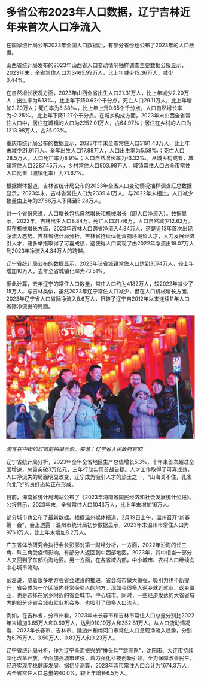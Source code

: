 # 多省公布2023年人口数据，辽宁吉林近年来首次人口净流入

在国家统计局公布2023年全国人口数据后，有部分省份也公布了2023年的人口数据。

山西省统计局发布的2023年山西省人口变动情况抽样调查主要数据公报显示，2023年末，全省常住人口为3465.99万人，比上年减少15.36万人，减少0.44%。

在自然增长状况方面，2023年山西全省出生人口21.31万人，比上年减少2.20万人；出生率为6.13‰，比上年下降0.62个千分点。死亡人口29.11万人，比上年增加2.20万人；死亡率为8.38‰，比上年上升0.65个千分点。人口自然增长率为-2.25‰，比上年下降1.27个千分点。在城乡构成方面，2023年末山西全省常住人口中，居住在城镇的人口为2252.01万人，占64.97%；居住在乡村的人口为1213.98万人，占35.03%。

重庆市统计局公布的数据显示，2023年年末全市常住人口3191.43万人，比上年末减少21.91万人。全年出生人口17.88万人，人口出生率为5.58‰；死亡人口28.5万人，人口死亡率为8.9‰；人口自然增长率为-3.32‰。从城乡构成看，城镇常住人口2287.45万人，乡村常住人口903.98万人，城镇常住人口占全市常住人口比重（城镇化率）为71.67%。

根据媒体报道，吉林省统计局公布的2023年全省人口变动情况抽样调查汇总数据显示，2023年末，吉林省常住人口为2339.41万人，与2022年末相比，人口减少数量由上年的27.68万人下降至8.28万人。

对一个省份来说，人口增长包括自然增长和机械增长（即人口净流入）。数据显示，2023年，吉林出生人口8.84万，死亡人口21.46万，人口自然减少12.62万。但在机械增长方面，2023年吉林人口跨省净流入4.34万人，这是近13年首次出现净流入态势。吉林省统计局分析，吉林省持续优化营商环境留人才，大力发展经济引人才，诸多举措取得了可喜成绩，这使得人口实现了由2022年净流出18.07万人到2023年净流入4.34万人的跨越。

辽宁省统计局公布的数据显示，2023年该省城镇常住人口达到3074万人，较上年增加10万人，去年全省城镇化率为73.51%。

据此计算，去年辽宁的常住人口数量，常住人口约为4182万人，较2022年减少了15万人。与吉林类似，虽然2023年辽宁常住人口减少，但在人口机械增长方面，2023年辽宁省人口省际净流入8.6万人，扭转了辽宁自2012年以来连续11年人口省际净流出的局面。

![0729ee9fbe344dca59bfd82fad2305dd.jpg](https://raw.githubusercontent.com/qqhsx/qqnews_image/main/2024/02/24/多省公布2023年人口数据，辽宁吉林近年来首次人口净流入/0729ee9fbe344dca59bfd82fad2305dd.jpg)

_游客在中街的灯饰前拍摄合影。来源：辽宁省人民政府官网_

辽宁省统计局分析，2023年全年全省地区生产总值增长5.3%，十年来首次超过全国增速，总量突破3万亿元，三年行动实现首战告捷。人才工作取得了可喜成效，人口净流失的局面明显改变，辽宁成为吸引人才的热土之一，“山海关不住，孔雀向北飞”的良好态势正在形成。

日前，海南省统计局网站公布了《2023年海南省国民经济和社会发展统计公报》。公报显示，2023年末，全省常住人口1043万人，比上年末增加16万人。

部分城市也公布了最新数据。根据温州媒体报道，2月19日上午，温州召开“新春第一会”，会上透露：温州市统计局初步数据显示，2023年末温州市常住人口为976.1万人，比上年末增加8.2万人。

广东省体改研究会执行会长彭澎对第一财经分析，一方面，2022年沿海的长三角、珠三角受疫情影响，有部分人返回到中西部地区。2023年，其中相当一部分人又回到了东部沿海地区。另一方面，在各省域内部，中小城市、农村人口继续向中心城市流动。

彭澎说，随着很多地方强省会建设的推进，省会城市做大做强，吸引力也不断提升，省会成为一个区域内非常吸引人的地方。现如今很多人返乡就近就业、返乡置业，也是选择在家乡附近的省会城市、中心城市。同时，一些经济发达的大省省域内的部分非省会城市就业机会多，也吸引了很多人口流入。

例如，在吉林省，分市州看，2023年末长春市和吉林市常住人口总量分别比2022年末增加3.65万人和0.69万人，达到910.19万人和352.81万人。从人口流动情况看，2023年长春市、吉林市、延边州和梅河口市常住人口呈现净流入趋势，分别为6.75万人、3.50万人、0.83万人和0.23万人。

辽宁省统计局分析，作为辽宁全面振兴的“排头兵”“跳高队”，沈阳市、大连市持续深化改革开放，全面加强城市建设，着力强化科技创新引领，全力保障改善民生，经济实现平稳健康发展，据初步测算，2023年两市常住人口合计为1674.3万人，占全省常住人口总量的40.0%，较上年增长6.5万人。

